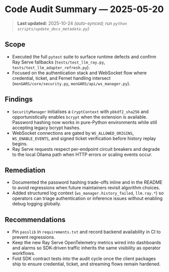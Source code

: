 # Code Audit Summary — 2025-05-20

> **Last updated:** 2025-10-24 _(auto-synced; run `python scripts/update_docs_metadata.py`)_

## Scope
- Executed the full `pytest` suite to surface runtime defects and confirm Ray
  Serve fallbacks (`tests/test_llm_ray.py`, `tests/test_llm_adapter_refresh.py`).
- Focused on the authentication stack and WebSocket flow where credential,
  ticket, and Fernet handling intersect (`monGARS/core/security.py`,
  `monGARS/api/ws_manager.py`).

## Findings
- `SecurityManager` initialises a `CryptContext` with `pbkdf2_sha256` and
  opportunistically enables `bcrypt` when the extension is available. Password
  hashing now works in pure-Python environments while still accepting legacy
  bcrypt hashes.
- WebSocket connections are gated by `WS_ALLOWED_ORIGINS`, `WS_ENABLE_EVENTS`, and
  signed ticket verification before history replay begins.
- Ray Serve requests respect per-endpoint circuit breakers and degrade to the
  local Ollama path when HTTP errors or scaling events occur.

## Remediation
- Documented the password hashing trade-offs inline and in the README to avoid
  regressions when future maintainers revisit algorithm choices.
- Added structured log context (`ws_manager.history_failed`, `llm.ray.*`) so
  operators can triage authentication or inference issues without enabling debug
  logging globally.

## Recommendations
- Pin `passlib` in `requirements.txt` and record backend availability in CI to
  prevent regressions.
- Keep the new Ray Serve OpenTelemetry metrics wired into dashboards and alarms
  so SDK-driven traffic inherits the same visibility as operator workflows.
- Fold SDK contract tests into the audit cycle once the client packages ship to
  ensure credential, ticket, and streaming flows remain hardened.

